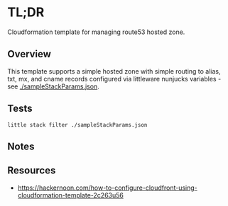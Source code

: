 # TL;DR

Cloudformation template for managing route53 hosted zone.

## Overview

This template supports a simple hosted zone with simple routing to alias, txt, mx, and cname records configured via littleware nunjucks variables - see [./sampleStackParams.json](./sampleStackParams.json).

## Tests

```
little stack filter ./sampleStackParams.json
```


## Notes

## Resources

* https://hackernoon.com/how-to-configure-cloudfront-using-cloudformation-template-2c263u56